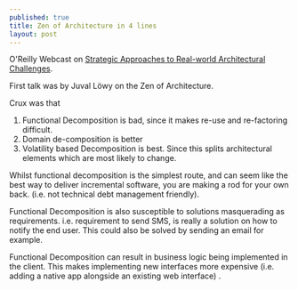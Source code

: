 ```yaml
---
published: true
title: Zen of Architecture in 4 lines
layout: post
---
```

O'Reilly Webcast on [Strategic Approaches to Real-world Architectural Challenges](http://www.oreilly.com/pub/e/3672).

First talk was by Juval Löwy on the Zen of Architecture.

Crux was that 
1. Functional Decomposition is bad, since it makes re-use and re-factoring difficult.
2. Domain de-composition is better
3. Volatility based Decomposition is best. Since this splits architectural elements which are most likely to change.

Whilst functional decomposition is the simplest route, and can seem like the best way to deliver incremental software, you are making a rod for your own back. (i.e. not technical debt management friendly).

Functional Decomposition is also susceptible to solutions masquerading as requirements. i.e. requirement to send SMS, is really a solution on how to notify the end user. This could also be solved by sending an email for example.

Functional Decomposition can result in business logic being implemented in the client. This makes implementing new interfaces more expensive (i.e. adding a native app alongside an existing web interface) .


 
